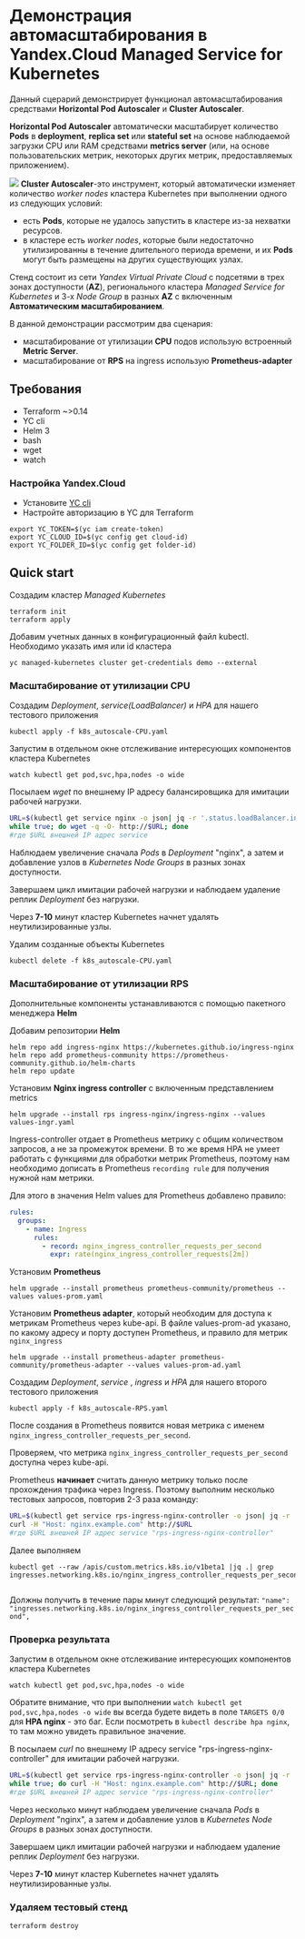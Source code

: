 # Демонстрация автомасштабирования в Yandex.Cloud Managed Service for Kubernetes
Данный сцерарий демонстрирует функционал автомасштабирования средствами **Horizontal Pod Autoscaler** и **Cluster Autoscaler**. 

**Horizontal Pod Autoscaler** автоматически масштабирует количество **Pods** в **deployment**, **replica set** или **stateful set** на основе наблюдаемой загрузки CPU или RAM средствами  **metrics server**
(или, на основе пользовательских метрик, некоторых других метрик, предоставляемых приложением).

![](https://d33wubrfki0l68.cloudfront.net/4fe1ef7265a93f5f564bd3fbb0269ebd10b73b4e/1775d/images/docs/horizontal-pod-autoscaler.svg)
**Cluster Autoscaler**-это инструмент, который автоматически изменяет количество *worker nodes* кластера Kubernetes при выполнении одного из следующих условий:

- есть **Pods**, которые не удалось запустить в кластере из-за нехватки ресурсов.
- в кластере есть *worker nodes*, которые были недостаточно утилизированны в течение длительного периода времени, и их **Pods** могут быть размещены на других существующих узлах.


Стенд состоит из сети *Yandex Virtual Private Cloud* с  подсетями в трех зонах доступности (**AZ**), регионального кластера *Managed Service for Kubernetes* и  3-х *Node Group* в разных **AZ** c включенным **Автоматическим масштабированием**.

В данной демонстрации рассмотрим два сценария:
- масштабирование от утилизации **CPU** подов использую встроенный **Metric Server**.
- масштабирование от **RPS** на ingress использую **Prometheus-adapter**

## Требования
- Terraform ~>0.14
- YC cli
- Helm 3
- bash
- wget 
- watch

### Настройка Yandex.Cloud

- Установите [YC cli](https://cloud.yandex.com/docs/cli/quickstart)
- Настройте авторизацию в YC для Terraform
```
export YC_TOKEN=$(yc iam create-token)
export YC_CLOUD_ID=$(yc config get cloud-id)
export YC_FOLDER_ID=$(yc config get folder-id)
``` 
## Quick start

Создадим кластер *Managed Kubernetes*

```
terraform init
terraform apply
```
Добавим учетных данных в конфигурационный файл kubectl. Необходимо указать имя или id кластера

```
yc managed-kubernetes cluster get-credentials demo --external
```
### Масштабирование от утилизации **CPU**

Создадим *Deployment*, *service(LoadBalanсer)* и *HPA* для нашего тестового приложения

```
kubectl apply -f k8s_autoscale-CPU.yaml
```

Запустим в отдельном окне отслеживание интересующих компонентов кластера Kubernetes

```
watch kubectl get pod,svc,hpa,nodes -o wide
```
Посылаем *wget* по внешнему IP адресу балансировщика для имитации рабочей нагрузки.

```bash
URL=$(kubectl get service nginx -o json| jq -r '.status.loadBalancer.ingress[0].ip')
while true; do wget -q -O- http://$URL; done     
#где $URL внешней IP адрес service
```
Наблюдаем увеличение сначала *Pods* в *Deployment* "nginx", а затем и добавление узлов в *Kubernetes Node Groups* в разных зонах доступности.

Завершаем цикл имитации рабочей нагрузки и наблюдаем удаление реплик *Deployment* без нагрузки.

Через **7-10** минут кластер Kubernetes начнет удалять неутилизированные узлы.

Удалим созданные объекты Kubernetes

```
kubectl delete -f k8s_autoscale-CPU.yaml

```

### Масштабирование от утилизации **RPS**

Дополнительные компоненты устанавливаются с помощью пакетного менеджера **Helm**

Добавим репозитории **Helm**

```
helm repo add ingress-nginx https://kubernetes.github.io/ingress-nginx
helm repo add prometheus-community https://prometheus-community.github.io/helm-charts
helm repo update
```
Установим **Nginx ingress controller** с включенным представлением metrics

```
helm upgrade --install rps ingress-nginx/ingress-nginx --values values-ingr.yaml
```
Ingress-controller отдает в Prometheus метрику с общим количеством запросов, а не за промежуток времени. В то же время HPA не умеет работать с функциями для обработки метрик Prometheus, поэтому нам необходимо дописать в Prometheus `recording rule` для получения нужной нам метрики.

Для этого в значения Helm values для Prometheus добавлено правило:

```yaml
rules:
  groups:
    - name: Ingress
      rules:
        - record: nginx_ingress_controller_requests_per_second
          expr: rate(nginx_ingress_controller_requests[2m])
```
Установим **Prometheus** 

```
helm upgrade --install prometheus prometheus-community/prometheus --values values-prom.yaml
```
Установим **Prometheus adapter**, который необходим для доступа к метрикам Prometheus через kube-api. В файле values-prom-ad указано, по какому адресу и порту доступен Prometheus, и правило для метрик `nginx_ingress`
```
helm upgrade --install prometheus-adapter prometheus-community/prometheus-adapter --values values-prom-ad.yaml
```
Создадим *Deployment*, *service* , *ingress* и *HPA* для нашего второго тестового приложения

```
kubectl apply -f k8s_autoscale-RPS.yaml
```

После создания в Prometheus появится новая метрика с именем `nginx_ingress_controller_requests_per_second`.

Проверяем, что метрика `nginx_ingress_controller_requests_per_second` доступна через kube-api.

Prometheus **начинает** считать данную метрику только после прохождения трафика через Ingress. Поэтому выполним несколько тестовых запросов, повторив 2-3 раза команду:

```bash
URL=$(kubectl get service rps-ingress-nginx-controller -o json| jq -r '.status.loadBalancer.ingress[0].ip')
curl -H "Host: nginx.example.com" http://$URL
#где $URL внешней IP адрес service "rps-ingress-nginx-controller"
```
Далее выполняем
```
kubectl get --raw /apis/custom.metrics.k8s.io/v1beta1 |jq .| grep ingresses.networking.k8s.io/nginx_ingress_controller_requests_per_second
       

```
Должны получить в течение пары минут следующий результат: `"name": "ingresses.networking.k8s.io/nginx_ingress_controller_requests_per_second",`

### Проверка результата

Запустим в отдельном окне отслеживание интересующих компонентов кластера Kubernetes

```
watch kubectl get pod,svc,hpa,nodes -o wide
```
Обратите внимание, что при выполнении `watch kubectl get pod,svc,hpa,nodes -o wide` вы всегда будете видеть в поле `TARGETS 0/0` для **HPA nginx** - это баг. Если посмотреть в `kubectl describe hpa nginx`, то там можно увидеть правильное значение.

В посылаем *curl* по внешнему IP адресу service "rps-ingress-nginx-controller" для имитации рабочей нагрузки.

```bash
URL=$(kubectl get service rps-ingress-nginx-controller -o json| jq -r '.status.loadBalancer.ingress[0].ip')
while true; do curl -H "Host: nginx.example.com" http://$URL; done
#где $URL внешней IP адрес service "rps-ingress-nginx-controller"
```


Через несколько минут наблюдаем увеличение сначала *Pods* в *Deployment* "nginx", а затем и добавление узлов в *Kubernetes Node Groups* в разных зонах доступности.

Завершаем цикл имитации рабочей нагрузки и наблюдаем удаление реплик *Deployment* без нагрузки.

Через **7-10** минут кластер Kubernetes начнет удалять неутилизированные узлы.

### Удаляем тестовый стенд
```
terraform destroy
```
